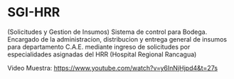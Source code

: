 # SGI-HRR
(Solicitudes y Gestion de Insumos) Sistema de control para Bodega. Encargado de la administracion, distribucion y entrega general de insumos para departamento C.A.E. mediante ingreso de solicitudes por especialidades asignadas del HRR (Hospital Regional Rancagua)


Video Muestra: 
https://www.youtube.com/watch?v=y6InNjHjpd4&t=27s



<a href="https://www.dropbox.com/s/yqk3uazooox6m1p/Captura%20de%20pantalla%202017-11-13%2018.59.19.png?dl=0"></a>

